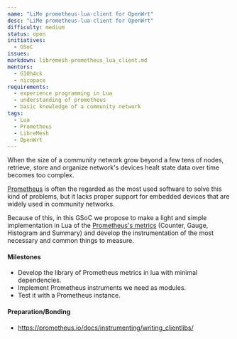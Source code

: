 ```yaml
---
name: "LiMe prometheus-lua-client for OpenWrt"
desc: "LiMe prometheus-lua-client for OpenWrt"
difficulty: medium
status: open
initiatives:
  - GSoC
issues:
markdown: libremesh-prometheus_lua_client.md
mentors:
  - G10h4ck
  - nicopace
requirements:
  - experience programming in Lua
  - understanding of prometheus
  - basic knowledge of a community network
tags:
  - Lua
  - Prometheus
  - LibreMesh
  - OpenWrt
---
```


When the size of a community network grow beyond a few tens of nodes, retrieve,
store and organize network's devices healt state data over time becomes too
complex.

[Prometheus](https://prometheus.io/) is often the regarded as the most used
software to solve this kind of problems, but it lacks proper support for
embedded devices that are widely used in community networks.

Because of this, in this GSoC we propose to make a light and simple
implementation in Lua of the
[Prometheus's metrics](https://prometheus.io/docs/concepts/metric_types/)
(Counter, Gauge, Histogram and Summary) and develop the instrumentation of the
most necessary and common things to measure.


#### Milestones

* Develop the library of Prometheus metrics in lua with minimal dependencies.
* Implement Prometheus instruments we need as modules.
* Test it with a Prometheus instance.

#### Preparation/Bonding

- https://prometheus.io/docs/instrumenting/writing_clientlibs/
